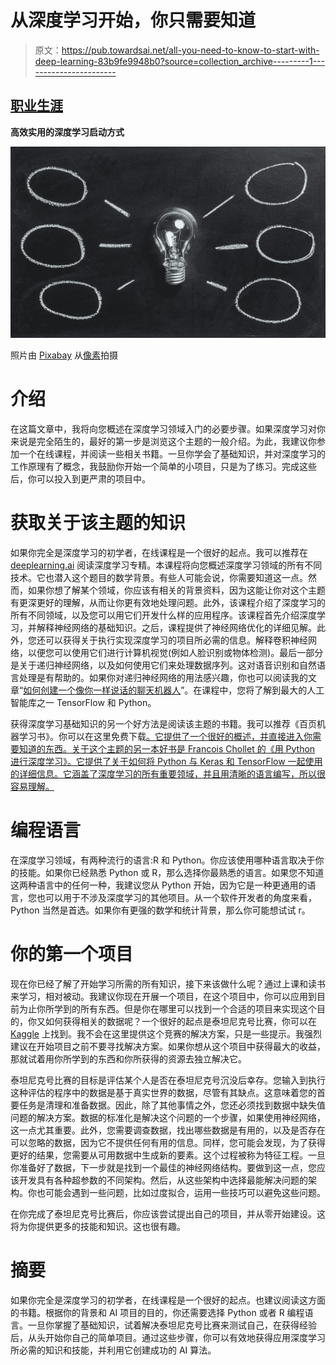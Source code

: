 # 从深度学习开始，你只需要知道

> 原文：<https://pub.towardsai.net/all-you-need-to-know-to-start-with-deep-learning-83b9fe9948b0?source=collection_archive---------1----------------------->

## [职业生涯](https://towardsai.net/p/category/careers)

**高效实用的深度学习启动方式**

![](img/9d1d28c93ffb27473af9e167961a1488.png)

照片由 [Pixabay](https://www.pexels.com/@pixabay?utm_content=attributionCopyText&utm_medium=referral&utm_source=pexels) 从[像素](https://www.pexels.com/photo/clear-light-bulb-355948/?utm_content=attributionCopyText&utm_medium=referral&utm_source=pexels)拍摄

# 介绍

在这篇文章中，我将向您概述在深度学习领域入门的必要步骤。如果深度学习对你来说是完全陌生的，最好的第一步是浏览这个主题的一般介绍。为此，我建议你参加一个在线课程，并阅读一些相关书籍。一旦你学会了基础知识，并对深度学习的工作原理有了概念，我鼓励你开始一个简单的小项目，只是为了练习。完成这些后，你可以投入到更严肃的项目中。

# 获取关于该主题的知识

如果你完全是深度学习的初学者，在线课程是一个很好的起点。我可以推荐在 [deeplearning.ai](https://www.deeplearning.ai/program/deep-learning-specialization/) 阅读深度学习专精。本课程将向您概述深度学习领域的所有不同技术。它也潜入这个题目的数学背景。有些人可能会说，你需要知道这一点。然而，如果你想了解某个领域，你应该有相关的背景资料，因为这能让你对这个主题有更深更好的理解，从而让你更有效地处理问题。此外，该课程介绍了深度学习的所有不同领域，以及您可以用它们开发什么样的应用程序。该课程首先介绍深度学习，并解释神经网络的基础知识。之后，课程提供了神经网络优化的详细见解。此外，您还可以获得关于执行实现深度学习的项目所必需的信息。解释卷积神经网络，以便您可以使用它们进行计算机视觉(例如人脸识别或物体检测)。最后一部分是关于递归神经网络，以及如何使用它们来处理数据序列。这对语音识别和自然语言处理是有帮助的。如果你对递归神经网络的用法感兴趣，你也可以阅读我的文章“[如何创建一个像你一样说话的聊天机器人](https://towardsdatascience.com/creating-a-smart-chat-bot-that-talks-like-you-79bb700b288f)”。在课程中，您将了解到最大的人工智能库之一 TensorFlow 和 Python。

获得深度学习基础知识的另一个好方法是阅读该主题的书籍。我可以推荐《百页机器学习书》。你可以在这里免费下载[。它提供了一个很好的概述，并直接进入你需要知道的东西。关于这个主题的另一本好书是 Francois Chollet 的《用 Python 进行深度学习》。它提供了关于如何将 Python 与 Keras 和 TensorFlow 一起使用的详细信息。它涵盖了深度学习的所有重要领域，并且用清晰的语言编写，所以很容易理解。](http://themlbook.com/)

# 编程语言

在深度学习领域，有两种流行的语言:R 和 Python。你应该使用哪种语言取决于你的技能。如果你已经熟悉 Python 或 R，那么选择你最熟悉的语言。如果您不知道这两种语言中的任何一种，我建议您从 Python 开始，因为它是一种更通用的语言，您也可以用于不涉及深度学习的其他项目。从一个软件开发者的角度来看，Python 当然是首选。如果你有更强的数学和统计背景，那么你可能想试试 r。

# 你的第一个项目

现在你已经了解了开始学习所需的所有知识，接下来该做什么呢？通过上课和读书来学习，相对被动。我建议你现在开展一个项目，在这个项目中，你可以应用到目前为止你所学到的所有东西。但是你在哪里可以找到一个合适的项目来实现这个目的，你又如何获得相关的数据呢？一个很好的起点是泰坦尼克号比赛，你可以在 [Kaggle](https://www.kaggle.com/c/titanic) 上找到。我不会在这里提供这个竞赛的解决方案，只是一些提示。我强烈建议在开始项目之前不要寻找解决方案。如果你想从这个项目中获得最大的收益，那就试着用你所学到的东西和你所获得的资源去独立解决它。

泰坦尼克号比赛的目标是评估某个人是否在泰坦尼克号沉没后幸存。您输入到执行这种评估的程序中的数据是基于真实世界的数据，尽管有其缺点。这意味着您的首要任务是清理和准备数据。因此，除了其他事情之外，您还必须找到数据中缺失值问题的解决方案。数据的标准化是解决这个问题的一个步骤，如果使用神经网络，这一点尤其重要。此外，您需要调查数据，找出哪些数据是有用的，以及是否存在可以忽略的数据，因为它不提供任何有用的信息。同样，您可能会发现，为了获得更好的结果，您需要从可用数据中生成新的要素。这个过程被称为特征工程。一旦你准备好了数据，下一步就是找到一个最佳的神经网络结构。要做到这一点，您应该开发具有各种超参数的不同架构。然后，从这些架构中选择最能解决问题的架构。你也可能会遇到一些问题，比如过度拟合，运用一些技巧可以避免这些问题。

在你完成了泰坦尼克号比赛后，你应该尝试提出自己的项目，并从零开始建设。这将为你提供更多的技能和知识。这也很有趣。

# 摘要

如果你完全是深度学习的初学者，在线课程是一个很好的起点。也建议阅读这方面的书籍。根据你的背景和 AI 项目的目的，你还需要选择 Python 或者 R 编程语言。一旦你掌握了基础知识，试着解决泰坦尼克号比赛来测试自己，在获得经验后，从头开始你自己的简单项目。通过这些步骤，你可以有效地获得应用深度学习所必需的知识和技能，并利用它创建成功的 AI 算法。